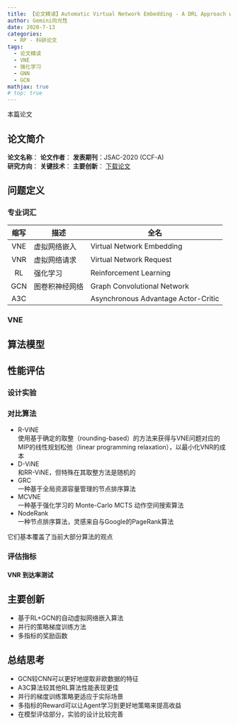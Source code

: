 ```yaml
---
title: 【论文精读】Automatic Virtual Network Embedding - A DRL Approach with GCN
author: Gemini向光性
date: 2020-7-13
categories: 
  - RP - 科研论文
tags: 
  - 论文精读
  - VNE
  - 强化学习
  - GNN
  - GCN
mathjax: true
# top: true
---
```


本篇论文

<!-- more -->

## 论文简介

**论文名称**：
**论文作者**：
**发表期刊**：JSAC-2020 (CCF-A)  
**研究方向**： 
**关键技术**：
**主要创新**： 
[下载论文](https://ore.exeter.ac.uk/repository/bitstream/handle/10871/40799/Yan-JSAC-2020.pdf?sequence=1&isAllowed=y)

## 问题定义

### 专业词汇

| 缩写 | 描述 | 全名 |
| :---:| --- | --- |
VNE | 虚拟网络嵌入 | Virtual Network Embedding
VNR | 虚拟网络请求 | Virtual Network Request
RL  | 强化学习     | Reinforcement Learning
GCN | 图卷积神经网络 | Graph Convolutional Network
A3C | | Asynchronous Advantage Actor-Critic

### VNE

## 算法模型

## 性能评估

### 设计实验

### 对比算法

- R-ViNE  
  使用基于确定的取整（rounding-based）的方法来获得与VNE问题对应的MIP的线性规划松弛（linear programming relaxation），以最小化VNR的成本
- D-ViNE  
  和RR-ViNE，但特殊在其取整方法是随机的
- GRC  
  一种基于全局资源容量管理的节点排序算法
- MCVNE  
  一种基于强化学习的 Monte-Carlo MCTS 动作空间搜索算法
- NodeRank  
  一种节点排序算法，灵感来自与Google的PageRank算法  

它们基本覆盖了当前大部分算法的观点

### 评估指标

#### VNR 到达率测试  

## 主要创新

- 基于RL+GCN的自动虚拟网络嵌入算法
- 并行的策略梯度训练方法
- 多指标的奖励函数

## 总结思考

- GCN较CNN可以更好地提取非欧数据的特征
- A3C算法较其他RL算法性能表现更佳
- 并行的梯度训练策略更适应于实际场景
- 多指标的Reward可以让Agent学习到更好地策略来提高收益
- 在模型评估部分，实验的设计比较完善
